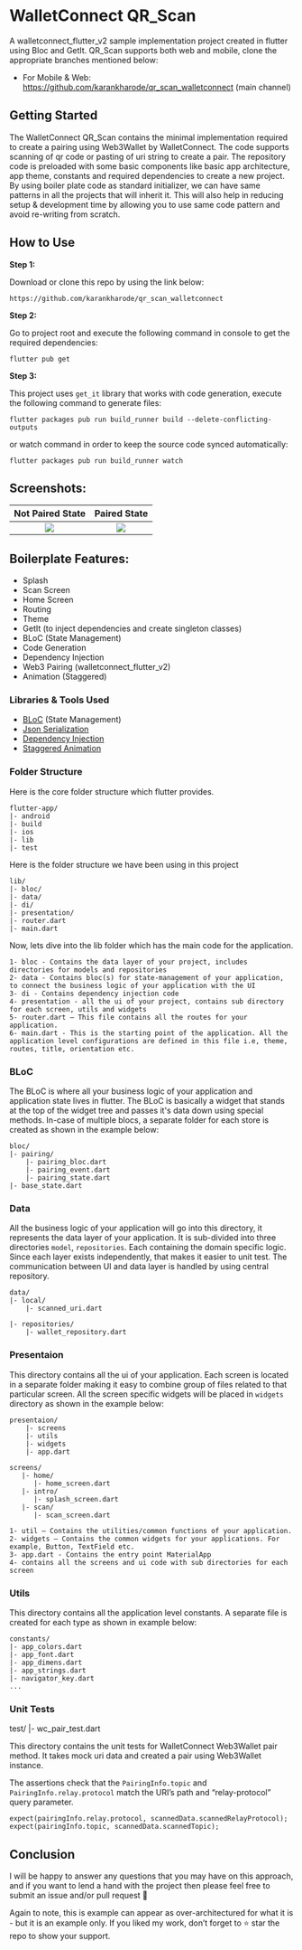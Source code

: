 # WalletConnect QR_Scan



A walletconnect_flutter_v2 sample implementation project created in flutter using Bloc and GetIt. QR_Scan supports both web and mobile, clone the appropriate branches mentioned below:

* For Mobile & Web: https://github.com/karankharode/qr_scan_walletconnect (main channel)

## Getting Started

The  WalletConnect QR_Scan contains the minimal implementation required to create a pairing using Web3Wallet by WalletConnect. The code supports scanning of qr code or pasting of uri string to create a pair.
The repository code is preloaded with some basic components like basic app architecture, app theme, constants and required dependencies to create a new project. By using boiler plate code as standard initializer, we can have same patterns in all the projects that will inherit it. This will also help in reducing setup & development time by allowing you to use same code pattern and avoid re-writing from scratch.

## How to Use 

**Step 1:**

Download or clone this repo by using the link below:

```
https://github.com/karankharode/qr_scan_walletconnect
```

**Step 2:**

Go to project root and execute the following command in console to get the required dependencies: 

```
flutter pub get 
```

**Step 3:**

This project uses `get_it` library that works with code generation, execute the following command to generate files:

```
flutter packages pub run build_runner build --delete-conflicting-outputs
```

or watch command in order to keep the source code synced automatically:

```
flutter packages pub run build_runner watch
```

## Screenshots:

Not Paired State             |  Paired State
:-------------------------:|:-------------------------:
![](screenshots/not_paired.png)  |  ![](screenshots/paired.png)
## Boilerplate Features:

* Splash
* Scan Screen
* Home Screen
* Routing
* Theme
* GetIt (to inject dependencies and create singleton classes)
* BLoC (State Management)
* Code Generation
* Dependency Injection
* Web3 Pairing (walletconnect_flutter_v2)
* Animation (Staggered)


### Libraries & Tools Used


* [BLoC](https://pub.dev/packages/bloc) (State Management)
* [Json Serialization](https://github.com/dart-lang/json_serializable)
* [Dependency Injection](https://github.com/fluttercommunity/get_it)
* [Staggered Animation](https://pub.dev/packages/flutter_staggered_animations)

### Folder Structure
Here is the core folder structure which flutter provides.

```
flutter-app/
|- android
|- build
|- ios
|- lib
|- test
```

Here is the folder structure we have been using in this project

```
lib/
|- bloc/
|- data/
|- di/
|- presentation/
|- router.dart
|- main.dart
```

Now, lets dive into the lib folder which has the main code for the application.

```
1- bloc - Contains the data layer of your project, includes directories for models and repositories
2- data - Contains bloc(s) for state-management of your application, to connect the business logic of your application with the UI
3- di - Contains dependency injection code 
4- presentation - all the ui of your project, contains sub directory for each screen, utils and widgets
5- router.dart — This file contains all the routes for your application.
6- main.dart - This is the starting point of the application. All the application level configurations are defined in this file i.e, theme, routes, title, orientation etc.

```



### BLoC

The BLoC is where all your business logic of your application and application state lives in flutter. The BLoC is basically a widget that stands at the top of the widget tree and passes it's data down using special methods. In-case of multiple blocs, a separate folder for each store is created as shown in the example below:

```
bloc/
|- pairing/
    |- pairing_bloc.dart
    |- pairing_event.dart
    |- pairing_state.dart
|- base_state.dart

```

### Data

All the business logic of your application will go into this directory, it represents the data layer of your application. It is sub-divided into three directories `model`, `repositories`. Each containing the domain specific logic. Since each layer exists independently, that makes it easier to unit test. The communication between UI and data layer is handled by using central repository.

```
data/
|- local/
    |- scanned_uri.dart
    
|- repositories/
    |- wallet_repository.dart

```

### Presentaion

This directory contains all the ui of your application. Each screen is located in a separate folder making it easy to combine group of files related to that particular screen. All the screen specific widgets will be placed in `widgets` directory as shown in the example below:

```
presentaion/
    |- screens
    |- utils
    |- widgets
    |- app.dart
    
screens/
   |- home/
      |- home_screen.dart
   |- intro/
      |- splash_screen.dart
   |- scan/
      |- scan_screen.dart

1- util — Contains the utilities/common functions of your application.
2- widgets — Contains the common widgets for your applications. For example, Button, TextField etc.
3- app.dart - Contains the entry point MaterialApp 
4- contains all the screens and ui code with sub directories for each screen

```

### Utils

This directory contains all the application level constants. A separate file is created for each type as shown in example below:

```
constants/
|- app_colors.dart
|- app_font.dart
|- app_dimens.dart
|- app_strings.dart
|- navigator_key.dart
...
```

### Unit Tests

test/
    |- wc_pair_test.dart

This directory contains the unit tests for WalletConnect Web3Wallet pair method. It takes mock uri data and created a pair using Web3Wallet instance.

The assertions check that the `PairingInfo.topic` and `PairingInfo.relay.protocol` match the
URI’s path and “relay-protocol” query parameter.

```
expect(pairingInfo.relay.protocol, scannedData.scannedRelayProtocol);
expect(pairingInfo.topic, scannedData.scannedTopic);
```



## Conclusion

I will be happy to answer any questions that you may have on this approach, and if you want to lend a hand with the project then please feel free to submit an issue and/or pull request 🙂

Again to note, this is example can appear as over-architectured for what it is - but it is an example only. If you liked my work, don’t forget to ⭐ star the repo to show your support.


